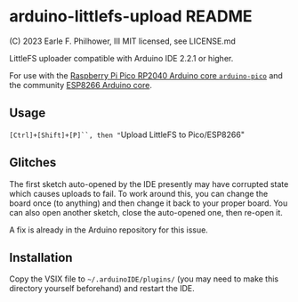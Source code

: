 # arduino-littlefs-upload README
(C) 2023 Earle F. Philhower, III
MIT licensed, see LICENSE.md

LittleFS uploader compatible with Arduino IDE 2.2.1 or higher.

For use with the [Raspberry Pi Pico RP2040 Arduino core `arduino-pico`](https://github.com/earlephilhower/arduino-pico) and the community [ESP8266 Arduino core](https://github.com/esp8266/Arduino).

## Usage

`[Ctrl]+[Shift]+[P]``, then "`Upload LittleFS to Pico/ESP8266"

## Glitches

The first sketch auto-opened by the IDE presently may have corrupted state which causes uploads to fail.
To work around this, you can change the board once (to anything) and then change it back to your proper board.
You can also open another sketch, close the auto-opened one, then re-open it.

A fix is already in the Arduino repository for this issue.

## Installation

Copy the VSIX file to `~/.arduinoIDE/plugins/` (you may need to make this directory yourself beforehand) and restart the IDE.
